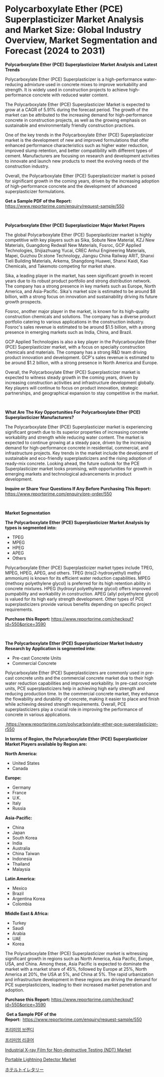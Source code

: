<p><h1>Polycarboxylate Ether (PCE) Superplasticizer Market Analysis and Market Size: Global Industry Overview, Market Segmentation and Forecast (2024 to 2031)</h1></p><p><strong>Polycarboxylate Ether (PCE) Superplasticizer Market Analysis and Latest Trends</strong></p>
<p><p>Polycarboxylate Ether (PCE) Superplasticizer is a high-performance water-reducing admixture used in concrete mixes to improve workability and strength. It is widely used in construction projects to achieve high-performance concrete with reduced water content.</p><p>The Polycarboxylate Ether (PCE) Superplasticizer Market is expected to grow at a CAGR of 5.91% during the forecast period. The growth of the market can be attributed to the increasing demand for high-performance concrete in construction projects, as well as the growing emphasis on sustainable and environmentally friendly construction practices. </p><p>One of the key trends in the Polycarboxylate Ether (PCE) Superplasticizer market is the development of new and improved formulations that offer enhanced performance characteristics such as higher water reduction, improved slump retention, and better compatibility with different types of cement. Manufacturers are focusing on research and development activities to innovate and launch new products to meet the evolving needs of the construction industry.</p><p>Overall, the Polycarboxylate Ether (PCE) Superplasticizer market is poised for significant growth in the coming years, driven by the increasing adoption of high-performance concrete and the development of advanced superplasticizer formulations.</p></p>
<p><strong>Get a Sample PDF of the Report:&nbsp;</strong> <a href="https://www.reportprime.com/enquiry/request-sample/550">https://www.reportprime.com/enquiry/request-sample/550</a></p>
<p>&nbsp;</p>
<p><strong>Polycarboxylate Ether (PCE) Superplasticizer Major Market Players</strong></p>
<p><p>The global Polycarboxylate Ether (PCE) Superplasticizer market is highly competitive with key players such as Sika, Sobute New Material, KZJ New Materials, Guangdong Redwall New Materials, Fosroc, GCP Applied Technologies, Shijiazhuang Yucai, CREC Anhui Engineering Materials, Mapei, Guizhou Dr.stone Technology, Jiangsu China Railway ARIT, Shanxi Tieli Building Materials, Arkema, Shangdong Huawei, Shanxi Kaidi, Kao Chemicals, and Takemoto competing for market share.</p><p>Sika, a leading player in the market, has seen significant growth in recent years due to its robust product portfolio and strong distribution network. The company has a strong presence in key markets such as Europe, North America, and Asia-Pacific. Sika's market size is estimated to be around $8 billion, with a strong focus on innovation and sustainability driving its future growth prospects.</p><p>Fosroc, another major player in the market, is known for its high-quality construction chemicals and solutions. The company has a diverse product portfolio catering to various applications in the construction industry. Fosroc's sales revenue is estimated to be around $1.5 billion, with a strong presence in emerging markets such as India, China, and Brazil.</p><p>GCP Applied Technologies is also a key player in the Polycarboxylate Ether (PCE) Superplasticizer market, with a focus on specialty construction chemicals and materials. The company has a strong R&D team driving product innovation and development. GCP's sales revenue is estimated to be around $1.2 billion, with a strong presence in North America and Europe.</p><p>Overall, the Polycarboxylate Ether (PCE) Superplasticizer market is expected to witness steady growth in the coming years, driven by increasing construction activities and infrastructure development globally. Key players will continue to focus on product innovation, strategic partnerships, and geographical expansion to stay competitive in the market.</p></p>
<p>&nbsp;</p>
<p><strong>What Are The Key Opportunities For Polycarboxylate Ether (PCE) Superplasticizer Manufacturers?</strong></p>
<p><p>The Polycarboxylate Ether (PCE) Superplasticizer market is experiencing significant growth due to its superior properties of increasing concrete workability and strength while reducing water content. The market is expected to continue growing at a steady pace, driven by the increasing demand for high-performance concrete in residential, commercial, and infrastructure projects. Key trends in the market include the development of sustainable and eco-friendly superplasticizers and the rising adoption of ready-mix concrete. Looking ahead, the future outlook for the PCE Superplasticizer market looks promising, with opportunities for growth in emerging markets and technological advancements in product development.</p></p>
<p><strong>Inquire or Share Your Questions If Any Before Purchasing This Report:</strong> <a href="https://www.reportprime.com/enquiry/pre-order/550">https://www.reportprime.com/enquiry/pre-order/550</a></p>
<p>&nbsp;</p>
<p><strong>Market Segmentation</strong></p>
<p><strong>The Polycarboxylate Ether (PCE) Superplasticizer Market Analysis by types is segmented into:</strong></p>
<p><ul><li>TPEG</li><li>MPEG</li><li>HPEG</li><li>APEG</li><li>Others</li></ul></p>
<p><p>Polycarboxylate Ether (PCE) Superplasticizer market types include TPEG, MPEG, HPEG, APEG, and others. TPEG (tris(2-hydroxyethyl) methyl ammonium) is known for its efficient water reduction capabilities. MPEG (methoxy polyethylene glycol) is preferred for its high retention ability in concrete mixtures. HPEG (hydroxyl polyethylene glycol) offers improved pumpability and workability in construction. APEG (allyl polyethylene glycol) is valued for its high early strength development. Other types of PCE superplasticizers provide various benefits depending on specific project requirements.</p></p>
<p><strong>Purchase this Report:&nbsp;</strong><a href="https://www.reportprime.com/checkout?id=550&price=3590">https://www.reportprime.com/checkout?id=550&price=3590</a></p>
<p>&nbsp;</p>
<p><strong>The Polycarboxylate Ether (PCE) Superplasticizer Market Industry Research by Application is segmented into:</strong></p>
<p><ul><li>Pre-cast Concrete Units</li><li>Commercial Concrete</li></ul></p>
<p><p>Polycarboxylate Ether (PCE) Superplasticizers are commonly used in pre-cast concrete units and the commercial concrete market due to their high water reduction capabilities and improved workability. In pre-cast concrete units, PCE superplasticizers help in achieving high early strength and reducing production time. In the commercial concrete market, they enhance the flowability and durability of concrete, making it easier to place and finish while achieving desired strength requirements. Overall, PCE superplasticizers play a crucial role in improving the performance of concrete in various applications.</p></p>
<p><a href="https://www.reportprime.com/polycarboxylate-ether-pce-superplasticizer-r550">&nbsp;https://www.reportprime.com/polycarboxylate-ether-pce-superplasticizer-r550</a></p>
<p><strong>In terms of Region, the Polycarboxylate Ether (PCE) Superplasticizer Market Players available by Region are:</strong></p>
<p>
    <p> <strong> North America: </strong>
        <ul>
            <li>United States</li>
            <li>Canada</li>
        </ul>
        </p> 
    <p> <strong> Europe: </strong>
        <ul>
            <li>Germany</li>
            <li>France</li>
            <li>U.K.</li>
            <li>Italy</li>
            <li>Russia</li>
        </ul>
        </p> 
    <p> <strong> Asia-Pacific: </strong>
        <ul>
            <li>China</li>
            <li>Japan</li>
            <li>South Korea</li>
            <li>India</li>
            <li>Australia</li>
            <li>China Taiwan</li>
            <li>Indonesia</li>
            <li>Thailand</li>
            <li>Malaysia</li>
        </ul>
        </p> 
    <p> <strong> Latin America: </strong>
        <ul>
            <li>Mexico</li>
            <li>Brazil</li>
            <li>Argentina Korea</li>
            <li>Colombia</li>
        </ul>
        </p> 
    <p> <strong> Middle East & Africa: </strong>
        <ul>
            <li>Turkey</li>
            <li>Saudi</li>
            <li>Arabia</li>
            <li>UAE</li>
            <li>Korea</li>
        </ul>
    </p>
    </p>
<p><p>The Polycarboxylate Ether (PCE) Superplasticizer market is witnessing significant growth in regions such as North America, Asia Pacific, Europe, USA, and China. Among these, Asia Pacific is expected to dominate the market with a market share of 45%, followed by Europe at 25%, North America at 20%, the USA at 5%, and China at 5%. The rapid urbanization and infrastructure development in these regions are driving the demand for PCE superplasticizers, leading to their increased market penetration and adoption.</p></p>
<p><strong>Purchase this Report: </strong><a href="https://www.reportprime.com/checkout?id=550&price=3590">https://www.reportprime.com/checkout?id=550&price=3590</a></p>
<p>&nbsp;<strong>Get a Sample PDF of the Report:&nbsp;&nbsp;</strong><a href="https://www.reportprime.com/enquiry/request-sample/550">https://www.reportprime.com/enquiry/request-sample/550</a></p>
<p><strong></strong></p>
<p><p><a href="https://github.com/RickyMetzDVM/Market-Research-Report-List-1/blob/main/982139067643.md">프리미엄 브랜디</a></p><p><a href="https://github.com/TitusBoyer1/Market-Research-Report-List-1/blob/main/740038567642.md">프리미엄 리큐어</a></p><p><a href="https://github.com/Alonsoolds3wq1d81czn8rbol/Market-Research-Report-List-2/blob/main/industrial-x-ray-film-for-non-destructive-testing-ndt-market.md">Industrial X-ray Film for Non-destructive Testing (NDT) Market</a></p><p><a href="https://issuu.com/reportprime-2/docs/portable-lightning-detector-market-size-2030.pptx">Portable Lightning Detector Market</a></p><p><a href="https://github.com/LeanneBruen2023/Market-Research-Report-List-1/blob/main/417036670040.md">ホテルトイレタリー</a></p></p>